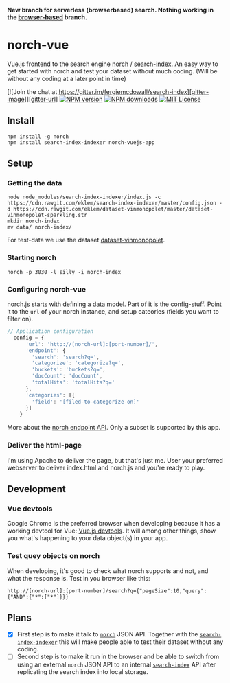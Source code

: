 
**New branch for serverless (browserbased) search. Nothing working in the [browser-based](https://github.com/eklem/norch-vue/tree/browser-based) branch.**

# norch-vue

Vue.js frontend to the search engine [norch](https://github.com/fergiemcdowall/norch) / [search-index](https://github.com/fergiemcdowall/search-index). An easy way to get started with norch and test your dataset without much coding. (Will be without any coding at a later point in time)

[![Join the chat at https://gitter.im/fergiemcdowall/search-index][gitter-image]][gitter-url]
[![NPM version][npm-version-image]][npm-url]
[![NPM downloads][npm-downloads-image]][npm-url]
[![MIT License][license-image]][license-url]

## Install

```console
npm install -g norch
npm install search-index-indexer norch-vuejs-app
```

## Setup

### Getting the data
```console
node node_modules/search-index-indexer/index.js -c https://cdn.rawgit.com/eklem/search-index-indexer/master/config.json -d https://cdn.rawgit.com/eklem/dataset-vinmonopolet/master/dataset-vinmonopolet-sparkling.str
mkdir norch-index
mv data/ norch-index/
```

For test-data we use the dataset [dataset-vinmonopolet](https://github.com/eklem/dataset-vinmonopolet).

### Starting norch
```console
norch -p 3030 -l silly -i norch-index
```

### Configuring norch-vue
norch.js starts with defining a data model. Part of it is the config-stuff. Point it to the `url` of your norch instance, and setup cateories (fields you want to filter on).
```javascript
// Application configuration
  config = {
      'url': 'http://[norch-url]:[port-number]/',
      'endpoint': {
        'search': 'search?q=',
        'categorize': 'categorize?q=',
        'buckets': 'buckets?q=',
        'docCount': 'docCount',
        'totalHits': 'totalHits?q='
      },
      'categories': [{
        'field': '[filed-to-categorize-on]'
      }]
    }
```
More about the [norch endpoint API](https://github.com/fergiemcdowall/norch#api). Only a subset is supported by this app.

### Deliver the html-page
I'm using Apache to deliver the page, but that's just me. User your preferred webserver to deliver index.html and norch.js and you're ready to play.

## Development

### Vue devtools
Google Chrome is the preferred browser when developing because it has a working devtool for Vue: [Vue.js devtools](https://chrome.google.com/webstore/detail/vuejs-devtools/nhdogjmejiglipccpnnnanhbledajbpd). It will among other things, show you what's happening to your data object(s) in your app.

### Test quey objects on norch
When developing, it's good to check what norch supports and not, and what the response is. Test in you browser like this:
```URL
http://[norch-url]:[port-number]/search?q={"pageSize":10,"query":{"AND":{"*":["*"]}}}
``` 

## Plans
* [x] First step is to make it talk to [`norch`](https://github.com/fergiemcdowall/norch) JSON API. Together with the [`search-index-indexer`](https://github.com/eklem/search-index-indexer) this will make people able to test their dataset without any coding.
* [ ] Second step is to make it run in the browser and be able to switch from using an external `norch` JSON API to an internal [`search-index`](https://github.com/fergiemcdowall/search-index) API after replicating the search index into local storage.

[license-image]: http://img.shields.io/badge/license-MIT-blue.svg?style=flat-square
[license-url]: LICENSE
[npm-url]: https://npmjs.org/package/norch-vuejs-app
[npm-version-image]: http://img.shields.io/npm/v/norch-vuejs-app.svg?style=flat-square
[npm-downloads-image]: http://img.shields.io/npm/dm/norch-vuejs-app.svg?style=flat-square
[gitter-url]: https://gitter.im/fergiemcdowall/search-index?utm_source=badge&utm_medium=badge&utm_campaign=pr-badge&utm_content=badge
[gitter-image]: https://img.shields.io/badge/GITTER-join%20chat-green.svg?style=flat-square
